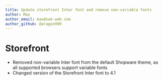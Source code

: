 ```yaml
---
title: Update storefront Inter font and remove non-variable fonts
author: Max
author_email: max@swk-web.com
author_github: @aragon999
---
```

# Storefront
* Removed non-variable Inter font from the default Shopware theme, as all supported browsers support variable fonts
* Changed version of the Storefront Inter font to 4.1
